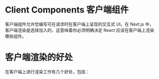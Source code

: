 # Client Components 客户端组件

客户端组件允许您编写可在请求时在客户端上呈现的交互式 UI。在 Next.js 中，客户端渲染是选择加入的，这意味着你必须明确决定 React 应该在客户端上渲染哪些组件。

# 客户端渲染的好处

在客户端上进行渲染工作有几个好处，包括：
